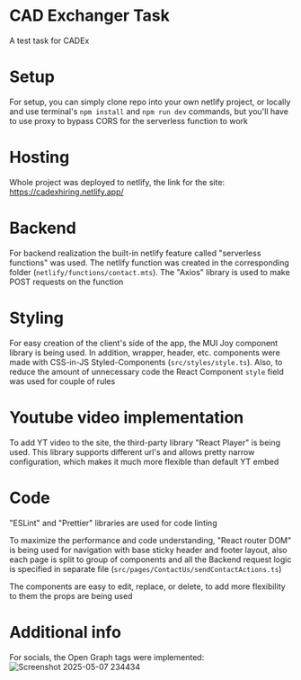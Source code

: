 # CAD Exchanger Task

A test task for CADEx

# Setup

For setup, you can simply clone repo into your own netlify project, or locally and use terminal's `npm install` and `npm run dev` commands, but you'll have to use proxy to bypass CORS for the serverless function to work

# Hosting

Whole project was deployed to netlify, the link for the site: https://cadexhiring.netlify.app/

# Backend

For backend realization the built-in netlify feature called "serverless functions" was used. The netlify function was created in the corresponding folder (`netlify/functions/contact.mts`).  The "Axios" library is used to make POST requests on the function

# Styling

For easy creation of the client's side of the app, the MUI Joy component library is being used. In addition, wrapper, header, etc. components were made with CSS-in-JS Styled-Components (`src/styles/style.ts`).
Also, to reduce the amount of unnecessary code the React Component `style` field was used for couple of rules

# Youtube video implementation

To add YT video to the site, the third-party library "React Player" is being used. This library supports different url's and allows pretty narrow configuration, which makes it much more flexible than default YT embed

# Code

"ESLint" and "Prettier" libraries are used for code linting

To maximize the performance and code understanding, "React router DOM" is being used for navigation with base sticky header and footer layout, also each page is split to group of components and all the Backend request logic is specified in separate file (`src/pages/ContactUs/sendContactActions.ts`)

The components are easy to edit, replace, or delete, to add more flexibility to them the props are being used

# Additional info

For socials, the Open Graph tags were implemented:
![Screenshot 2025-05-07 234434](https://github.com/user-attachments/assets/7504d5c7-06d2-419d-91d5-6afef3b47cf4)


